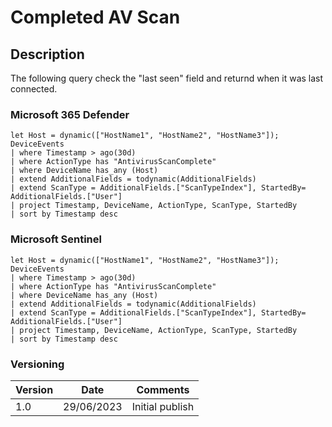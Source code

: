 # Completed AV Scan

## Description

The following query check the "last seen" field and returnd when it was last connected.

### Microsoft 365 Defender
```
let Host = dynamic(["HostName1", "HostName2", "HostName3"]);
DeviceEvents
| where Timestamp > ago(30d)
| where ActionType has "AntivirusScanComplete"
| where DeviceName has_any (Host)
| extend AdditionalFields = todynamic(AdditionalFields)
| extend ScanType = AdditionalFields.["ScanTypeIndex"], StartedBy= AdditionalFields.["User"]
| project Timestamp, DeviceName, ActionType, ScanType, StartedBy
| sort by Timestamp desc
```

### Microsoft Sentinel
```
let Host = dynamic(["HostName1", "HostName2", "HostName3"]);
DeviceEvents
| where Timestamp > ago(30d)
| where ActionType has "AntivirusScanComplete"
| where DeviceName has_any (Host)
| extend AdditionalFields = todynamic(AdditionalFields)
| extend ScanType = AdditionalFields.["ScanTypeIndex"], StartedBy= AdditionalFields.["User"]
| project Timestamp, DeviceName, ActionType, ScanType, StartedBy
| sort by Timestamp desc
```

### Versioning
| Version       | Date          | Comments                               |
| ------------- |---------------| ---------------------------------------|
| 1.0           | 29/06/2023    | Initial publish                        |
